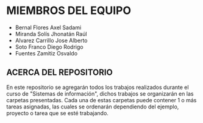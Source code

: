 # MIEMBROS DEL EQUIPO
- Bernal Flores Axel Sadami
- Miranda Solís Jhonatán Raúl
- Alvarez Carrillo Jose Alberto
- Soto Franco Diego Rodrigo
- Fuentes Zamitiz Osvaldo

## ACERCA DEL REPOSITORIO
En este repositorio se agregarán todos los trabajos realizados durante el curso de "Sistemas de información", dichos trabajos se organizarán en las carpetas
presentadas. Cada una de estas carpetas puede contener 1 o más tareas asignadas, las cuales se ordenarán dependiendo del ejemplo, proyecto o tarea que se esté
trabajando.
